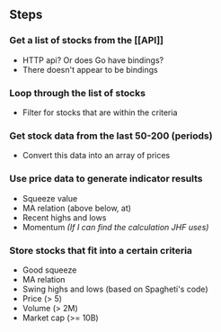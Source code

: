 ## Steps

### Get a list of stocks from the [[API]]
- HTTP api? Or does Go have bindings?
- There doesn't appear to be bindings

### Loop through the list of stocks
- Filter for stocks that are within the criteria

### Get stock data from the last 50-200 (periods)
- Convert this data into an array of prices

### Use price data to generate indicator results
- Squeeze value
- MA relation (above below, at)
- Recent highs and lows
- Momentum *(If I can find the calculation JHF uses)*

### Store stocks that fit into a certain criteria
- Good squeeze
- MA relation
- Swing highs and lows (based on Spagheti's code)
- Price (> 5)
- Volume (> 2M)
- Market cap (>= 10B)
